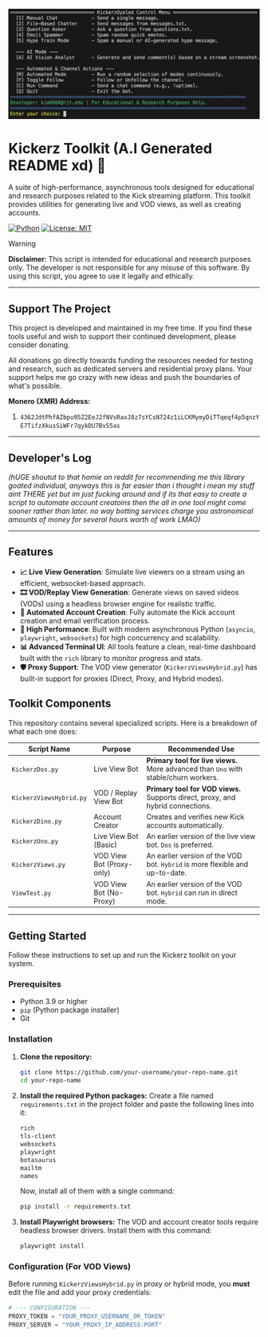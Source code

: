 ![Project Screenshot](./assets/readmeshi.png)
# Kickerz Toolkit (A.I Generated README xd) 🦎

A suite of high-performance, asynchronous tools designed for educational and research purposes related to the Kick streaming platform. This toolkit provides utilities for generating live and VOD views, as well as creating accounts.

[![Python](https://img.shields.io/badge/Python-3.9+-blue.svg)](https://www.python.org/downloads/)
[![License: MIT](https://img.shields.io/badge/License-MIT-yellow.svg)](https://opensource.org/licenses/MIT)

> [!WARNING]
> **Disclaimer**: This script is intended for educational and research purposes only. The developer is not responsible for any misuse of this software. By using this script, you agree to use it legally and ethically.

---
## Support The Project

This project is developed and maintained in my free time. If you find these tools useful and wish to support their continued development, please consider donating.

All donations go directly towards funding the resources needed for testing and research, such as dedicated servers and residential proxy plans. Your support helps me go crazy with new ideas and push the boundaries of what's possible.

**Monero (XMR) Address:**
1. ```4362JdtPhfAZbpu95Z2EeJ2fNVsRaxJ8z7sYCsN724z1iLCKMymyDiTTqeqf4p5qnzYE7TifzXkusSiWFr7qykDU7Bv55as```
---

## Developer's Log

*(hUGE shoutut to that homie on reddit for recommending me this library goated individual, anyways this is far easier than i thought i mean my stuff aint THERE yet but im just fucking around and if its that easy to create a script to automate account creatoins then the all in one tool might come sooner rather than later. no way botting services charge you astronomical amounts of money for several hours worth of work LMAO)*

---

## Features

-   **📈 Live View Generation**: Simulate live viewers on a stream using an efficient, websocket-based approach.
-   **🎞️ VOD/Replay View Generation**: Generate views on saved videos (VODs) using a headless browser engine for realistic traffic.
-   **🤖 Automated Account Creation**: Fully automate the Kick account creation and email verification process.
-   **🚀 High Performance**: Built with modern asynchronous Python (`asyncio`, `playwright`, `websockets`) for high concurrency and scalability.
-   **📊 Advanced Terminal UI**: All tools feature a clean, real-time dashboard built with the `rich` library to monitor progress and stats.
-   **🛡️ Proxy Support**: The VOD view generator (`KickerzViewsHybrid.py`) has built-in support for proxies (Direct, Proxy, and Hybrid modes).

## Toolkit Components

This repository contains several specialized scripts. Here is a breakdown of what each one does:

| Script Name               | Purpose                                | Recommended Use                                                                   |
| ------------------------- | -------------------------------------- | --------------------------------------------------------------------------------- |
| `KickerzDos.py`           | Live View Bot                          | **Primary tool for live views.** More advanced than `Uno` with stable/churn workers.  |
| `KickerzViewsHybrid.py`   | VOD / Replay View Bot                  | **Primary tool for VOD views.** Supports direct, proxy, and hybrid connections.     |
| `KickerzDino.py`          | Account Creator                        | Creates and verifies new Kick accounts automatically.                             |
| `KickerzUno.py`           | Live View Bot (Basic)                  | An earlier version of the live view bot. `Dos` is preferred.                        |
| `KickerzViews.py`         | VOD View Bot (Proxy-only)              | An earlier version of the VOD bot. `Hybrid` is more flexible and up-to-date.        |
| `ViewTest.py`             | VOD View Bot (No-Proxy)                | An earlier version of the VOD bot. `Hybrid` can run in direct mode.                 |

---

## Getting Started

Follow these instructions to set up and run the Kickerz toolkit on your system.

### Prerequisites

-   Python 3.9 or higher
-   `pip` (Python package installer)
-   Git

### Installation

1.  **Clone the repository:**
    ```sh
    git clone https://github.com/your-username/your-repo-name.git
    cd your-repo-name
    ```

2.  **Install the required Python packages:**
    Create a file named `requirements.txt` in the project folder and paste the following lines into it:

    ```
    rich
    tls-client
    websockets
    playwright
    botasaurus
    mailtm
    names
    ```

    Now, install all of them with a single command:
    ```sh
    pip install -r requirements.txt
    ```

3.  **Install Playwright browsers:**
    The VOD and account creator tools require headless browser drivers. Install them with this command:
    ```sh
    playwright install
    ```

### Configuration (For VOD Views)

Before running `KickerzViewsHybrid.py` in proxy or hybrid mode, you **must** edit the file and add your proxy credentials:

```python
# --- CONFIGURATION ---
PROXY_TOKEN = "YOUR_PROXY_USERNAME_OR_TOKEN"
PROXY_SERVER = "YOUR_PROXY_IP_ADDRESS:PORT"
